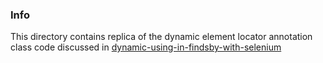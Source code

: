 ### Info

This directory contains replica of the dynamic element locator annotation class code discussed in [dynamic-using-in-findsby-with-selenium](http://stackoverflow.com/questions/26366094/dynamic-using-in-findsby-with-selenium)
